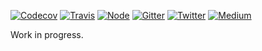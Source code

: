 [![Codecov](https://img.shields.io/codecov/c/github/ehmicky/gulp-execa.svg?label=tested&logo=codecov&style=popout-square)](https://codecov.io/gh/ehmicky/gulp-execa) [![Travis](https://img.shields.io/badge/cross-platform-4cc61e.svg?logo=travis&style=popout-square)](https://travis-ci.org/ehmicky/gulp-execa) [![Node](https://img.shields.io/node/v/gulp-execa.svg?logo=node.js&style=popout-square)](https://www.npmjs.com/package/gulp-execa) [![Gitter](https://img.shields.io/gitter/room/ehmicky/gulp-execa.svg?logo=gitter&logoColor=cccccc&style=popout-square)](https://gitter.im/ehmicky/gulp-execa) [![Twitter](https://img.shields.io/badge/%E2%80%8B-twitter-4cc61e.svg?logo=twitter&style=popout-square)](https://twitter.com/intent/follow?screen_name=ehmicky) [![Medium](https://img.shields.io/badge/%E2%80%8B-medium-4cc61e.svg?logo=medium&logoColor=cccccc&style=popout-square)](https://medium.com/@ehmicky)

Work in progress.
